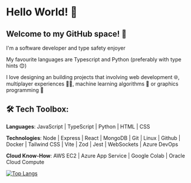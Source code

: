# Hello World!  🚀

## Welcome to my GitHub space! 👋

I'm a software developer and type safety enjoyer

My favourite languages are Typescript and Python (preferably with type hints 😊)

I love designing an building projects that involving web development 🌐, multiplayer experiences 🤼‍♂️, machine learning algorithms 🤖 or graphics programming 🎨


## 🛠️ Tech Toolbox:
**Languages**: JavaScript | TypeScript | Python | HTML | CSS

**Technologies**: Node | Express | React | MongoDB | Git | Linux | Github | Docker | Tailwind CSS | Vite | Zod | Jest | WebSockets | Azure DevOps

**Cloud Know-How**: AWS EC2 | Azure App Service | Google Colab | Oracle Cloud Compute

[![Top Langs](https://github-readme-stats.vercel.app/api/top-langs/?username=slooi&layout=compact)](https://github.com/anuraghazra/github-readme-stats)
